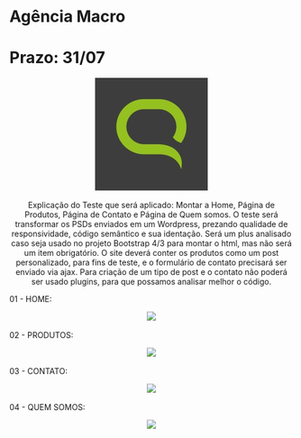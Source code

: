 # Agência Macro

# Prazo: 31/07
<p align="center">
<img src="./imgReadme/logoMacro.jpeg">
</p>
<p align="center">
Explicação do Teste que será aplicado: 
Montar a Home, Página de Produtos, Página de Contato e Página de Quem somos.
O teste será transformar os PSDs enviados em um Wordpress, prezando qualidade de responsividade, código semântico e sua identação. Será um plus analisado caso seja usado no projeto Bootstrap 4/3 para montar o html, mas não será um item obrigatório.
O site deverá conter os produtos como um post personalizado, para fins de teste, e o formulário de contato precisará ser enviado via ajax. Para criação de um tipo de post e o contato não poderá ser usado plugins, para que possamos analisar melhor o código. 
<p>
01 - HOME:
<p align="center">
<img src="./imgReadme/#">
</p>
02 - PRODUTOS:
<p align="center">
<img src="./imgReadme/#">
</p>

03 - CONTATO:
<p align="center">
<img src="./imgReadme/#">
</p>

04 - QUEM SOMOS:
<p align="center">
<img src="./imgReadme/#">
</p>
